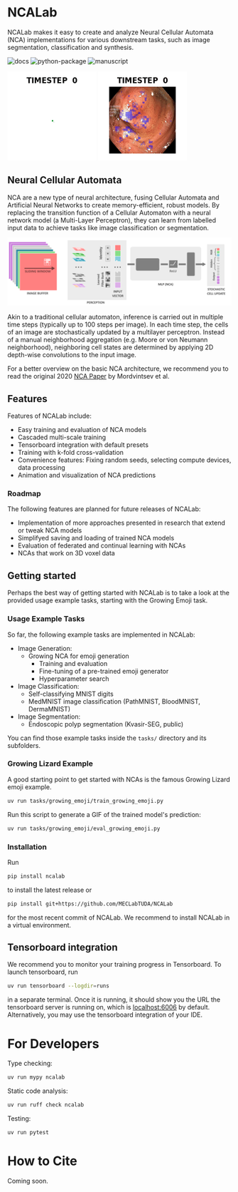 # NCALab

NCALab makes it easy to create and analyze Neural Cellular Automata (NCA) implementations for various downstream tasks, such as image segmentation, classification and synthesis.


![docs](https://github.com/MECLabTUDA/NCAlab/actions/workflows/docs.yml/badge.svg)
![python-package](https://github.com/MECLabTUDA/NCAlab/actions/workflows/python-package.yml/badge.svg)
![manuscript](https://github.com/MECLabTUDA/NCAlab/actions/workflows/draft-pdf.yml/badge.svg)

![Animation of a growing lizard emoji](artwork/growing_emoji.gif)
![Animation of gastro-intestinal polyp segmentation using NCA](artwork/segmentation_kvasir_seg.gif)

## Neural Cellular Automata
NCA are a new type of neural architecture, fusing Cellular Automata and Artificial Neural Networks to create memory-efficient, robust models.
By replacing the transition function of a Cellular Automaton with a neural network model (a Multi-Layer Perceptron), they can learn from labelled input data to achieve tasks like image classification or segmentation.

![Generalized NCA Architecture](artwork/architecture.png)

Akin to a traditional cellular automaton, inference is carried out in multiple time steps (typically up to 100 steps per image).
In each time step, the cells of an image are stochastically updated by a multilayer perceptron.
Instead of a manual neighborhood aggregation (e.g. Moore or von Neumann neighborhood), neighboring cell states are determined by applying 2D depth-wise convolutions to the input image.

For a better overview on the basic NCA architecture, we recommend you to read the original 2020 [NCA Paper](https://distill.pub/2020/growing-ca/) by Mordvintsev et al.

## Features

Features of NCALab include:

  * Easy training and evaluation of NCA models
  * Cascaded multi-scale training
  * Tensorboard integration with default presets
  * Training with k-fold cross-validation
  * Convenience features: Fixing random seeds, selecting compute devices, data processing
  * Animation and visualization of NCA predictions

### Roadmap

The following features are planned for future releases of NCALab:

  * Implementation of more approaches presented in research that extend or tweak NCA models
  * Simplifyed saving and loading of trained NCA models
  * Evaluation of federated and continual learning with NCAs
  * NCAs that work on 3D voxel data

## Getting started

Perhaps the best way of getting started with NCALab is to take a look at the provided usage example tasks, starting with the Growing Emoji task.

### Usage Example Tasks

So far, the following example tasks are implemented in NCALab:

  * Image Generation:
    * Growing NCA for emoji generation
      * Training and evaluation
      * Fine-tuning of a pre-trained emoji generator
      * Hyperparameter search
  * Image Classification:
    * Self-classifying MNIST digits
    * MedMNIST image classification (PathMNIST, BloodMNIST, DermaMNIST)
  * Image Segmentation:
    * Endoscopic polyp segmentation (Kvasir-SEG, public)


You can find those example tasks inside the `tasks/` directory and its subfolders.


### Growing Lizard Example

A good starting point to get started with NCAs is the famous Growing Lizard emoji example.


```bash
uv run tasks/growing_emoji/train_growing_emoji.py
```


Run this script to generate a GIF of the trained model's prediction:

```bash
uv run tasks/growing_emoji/eval_growing_emoji.py
```

### Installation

Run

```bash
pip install ncalab
```

to install the latest release or

```bash
pip install git+https://github.com/MECLabTUDA/NCALab
```

for the most recent commit of NCALab.
We recommend to install NCALab in a virtual environment.


## Tensorboard integration

We recommend you to monitor your training progress in Tensorboard.
To launch tensorboard, run

```bash
uv run tensorboard --logdir=runs
```

in a separate terminal.
Once it is running, it should show you the URL the tensorboard server is running on, which is [localhost:6006](https://localhost:6006) by default.
Alternatively, you may use the tensorboard integration of your IDE.


# For Developers

Type checking:

```bash
uv run mypy ncalab
```

Static code analysis:

```bash
uv run ruff check ncalab
```

Testing:

```bash
uv run pytest
```


# How to Cite

Coming soon.

